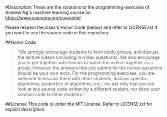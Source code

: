 #Description
These are the solutions to the programming exercises of Andrew Ng's machine learning course on https://www.coursera.org/course/ml

Please respect the class's Honor Code (below) and refer to LICENSE.txt if you want to use the source code in this repository.

##Honor Code
>"We strongly encourage students to form study groups, and discuss the lecture videos (including in-video questions). We also encourage you to get together with friends to watch the videos together as a group. However, the answers that you submit for the review questions should be your own work. For the programming exercises, you are welcome to discuss them with other students, discuss specific algorithms, properties of algorithms, etc.; we ask only that you not look at any source code written by a different student, nor show your solution code to other students."

##License
This code is under the MIT License. Refer to LICENSE.txt for explicit description.

